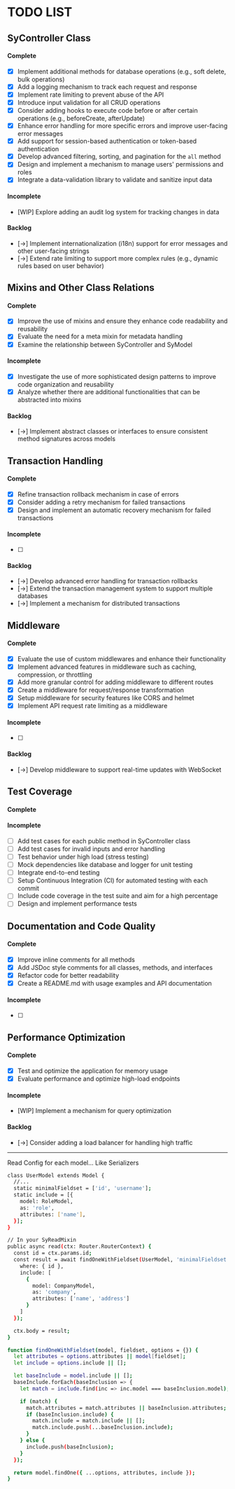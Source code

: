# TODO LIST

## **SyController Class**

#### Complete

- [x] Implement additional methods for database operations (e.g., soft delete, bulk operations)
- [x] Add a logging mechanism to track each request and response
- [x] Implement rate limiting to prevent abuse of the API
- [x] Introduce input validation for all CRUD operations
- [x] Consider adding hooks to execute code before or after certain operations (e.g., beforeCreate, afterUpdate)
- [x] Enhance error handling for more specific errors and improve user-facing error messages
- [x] Add support for session-based authentication or token-based authentication
- [x] Develop advanced filtering, sorting, and pagination for the `all` method
- [x] Design and implement a mechanism to manage users' permissions and roles
- [x] Integrate a data-validation library to validate and sanitize input data

#### Incomplete

- [WIP] Explore adding an audit log system for tracking changes in data

#### Backlog

- [->] Implement internationalization (i18n) support for error messages and other user-facing strings
- [->] Extend rate limiting to support more complex rules (e.g., dynamic rules based on user behavior)

##

## **Mixins and Other Class Relations**

#### Complete

- [x] Improve the use of mixins and ensure they enhance code readability and reusability
- [x] Evaluate the need for a meta mixin for metadata handling
- [x] Examine the relationship between SyController and SyModel

#### Incomplete

- [x] Investigate the use of more sophisticated design patterns to improve code organization and reusability
- [x] Analyze whether there are additional functionalities that can be abstracted into mixins

#### Backlog

- [->] Implement abstract classes or interfaces to ensure consistent method signatures across models

##

## **Transaction Handling**

#### Complete

- [x] Refine transaction rollback mechanism in case of errors
- [x] Consider adding a retry mechanism for failed transactions
- [x] Design and implement an automatic recovery mechanism for failed transactions

#### Incomplete

- [ ]

#### Backlog

- [->] Develop advanced error handling for transaction rollbacks
- [->] Extend the transaction management system to support multiple databases
- [->] Implement a mechanism for distributed transactions

##

## **Middleware**

#### Complete

- [x] Evaluate the use of custom middlewares and enhance their functionality
- [x] Implement advanced features in middleware such as caching, compression, or throttling
- [x] Add more granular control for adding middleware to different routes
- [x] Create a middleware for request/response transformation
- [x] Setup middleware for security features like CORS and helmet
- [x] Implement API request rate limiting as a middleware

#### Incomplete

- [ ]

#### Backlog

- [->] Develop middleware to support real-time updates with WebSocket

##

## **Test Coverage**

#### Complete

#### Incomplete

- [ ] Add test cases for each public method in SyController class
- [ ] Add test cases for invalid inputs and error handling
- [ ] Test behavior under high load (stress testing)
- [ ] Mock dependencies like database and logger for unit testing
- [ ] Integrate end-to-end testing
- [ ] Setup Continuous Integration (CI) for automated testing with each commit
- [ ] Include code coverage in the test suite and aim for a high percentage
- [ ] Design and implement performance tests

##

## **Documentation and Code Quality**

#### Complete

- [x] Improve inline comments for all methods
- [x] Add JSDoc style comments for all classes, methods, and interfaces
- [x] Refactor code for better readability
- [x] Create a README.md with usage examples and API documentation

#### Incomplete

- [ ]

##

## **Performance Optimization**

#### Complete

- [x] Test and optimize the application for memory usage
- [x] Evaluate performance and optimize high-load endpoints

#### Incomplete

- [WIP] Implement a mechanism for query optimization

#### Backlog

- [->] Consider adding a load balancer for handling high traffic

---

Read Config for each model... Like Serializers

```bash
class UserModel extends Model {
  //...
  static minimalFieldset = ['id', 'username'];
  static include = [{
    model: RoleModel,
    as: 'role',
    attributes: ['name'],
  }];
}

// In your SyReadMixin
public async read(ctx: Router.RouterContext) {
  const id = ctx.params.id;
  const result = await findOneWithFieldset(UserModel, 'minimalFieldset', {
    where: { id },
    include: [
      {
        model: CompanyModel,
        as: 'company',
        attributes: ['name', 'address']
      }
    ]
  });

  ctx.body = result;
}

function findOneWithFieldset(model, fieldset, options = {}) {
  let attributes = options.attributes || model[fieldset];
  let include = options.include || [];

  let baseInclude = model.include || [];
  baseInclude.forEach(baseInclusion => {
    let match = include.find(inc => inc.model === baseInclusion.model);

    if (match) {
      match.attributes = match.attributes || baseInclusion.attributes;
      if (baseInclusion.include) {
        match.include = match.include || [];
        match.include.push(...baseInclusion.include);
      }
    } else {
      include.push(baseInclusion);
    }
  });

  return model.findOne({ ...options, attributes, include });
}



```
